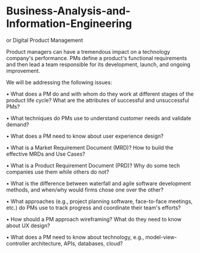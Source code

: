 # Business-Analysis-and-Information-Engineering
or 
Digital Product Management


Product managers can have a tremendous impact on a technology company's performance. PMs define a product's functional requirements and then lead a team responsible for its development, launch, and ongoing improvement. 


We will be addressing the following issues:

•	What does a PM do and with whom do they work at different stages of the product life cycle? What are the attributes of successful and unsuccessful PMs?

•	What techniques do PMs use to understand customer needs and validate demand?

•	What does a PM need to know about user experience design?

•	What is a Market Requirement Document (MRD)? How to build the effective MRDs and Use Cases?

•	What is a Product Requirement Document (PRD)? Why do some tech companies use them while others do not?

•	What is the difference between waterfall and agile software development methods, and when/why would firms chose one over the other?

•	What approaches (e.g., project planning software, face-to-face meetings, etc.) do PMs use to track progress and coordinate their team's efforts?

•	How should a PM approach wireframing? What do they need to know about UX design?

•	What does a PM need to know about technology, e.g., model-view-controller architecture, APIs, databases, cloud?
